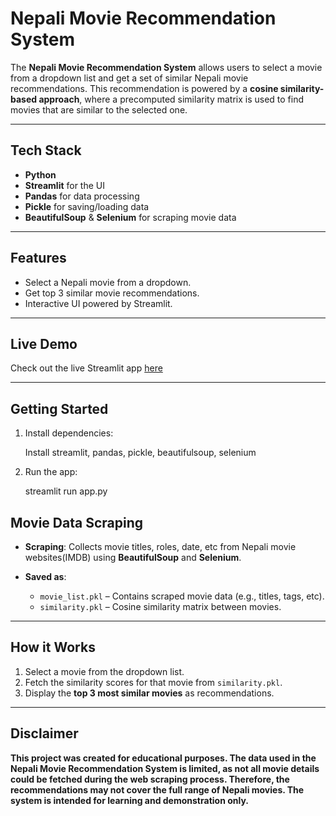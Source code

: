 # Nepali Movie Recommendation System

The **Nepali Movie Recommendation System** allows users to select a movie from a dropdown list and get a set of similar Nepali movie recommendations. This recommendation is powered by a **cosine similarity-based approach**, where a precomputed similarity matrix is used to find movies that are similar to the selected one.

---

## Tech Stack

- **Python**
- **Streamlit** for the UI
- **Pandas** for data processing
- **Pickle** for saving/loading data
- **BeautifulSoup** & **Selenium** for scraping movie data

---

## Features

- Select a Nepali movie from a dropdown.
- Get top 3 similar movie recommendations.
- Interactive UI powered by Streamlit.

---

## Live Demo
Check out the live Streamlit app [here](https://nepali-movie-recommender-ltqv2whbqqdssvhhpwvfmh.streamlit.app/)

---

## Getting Started

1. Install dependencies:

   Install streamlit, pandas, pickle, beautifulsoup, selenium

2. Run the app:

    streamlit run app.py

## Movie Data Scraping

- **Scraping**: Collects movie titles, roles, date, etc from Nepali movie websites(IMDB) using **BeautifulSoup** and **Selenium**.

- **Saved as**:
  - `movie_list.pkl` – Contains scraped movie data (e.g., titles, tags, etc).
  - `similarity.pkl` – Cosine similarity matrix between movies.

---

## How it Works

1. Select a movie from the dropdown list.
2. Fetch the similarity scores for that movie from `similarity.pkl`.
3. Display the **top 3 most similar movies** as recommendations.

---

## Disclaimer

**This project was created for educational purposes. The data used in the Nepali Movie Recommendation System is limited, as not all movie details could be fetched during the web scraping process. Therefore, the recommendations may not cover the full range of Nepali movies. The system is intended for learning and demonstration only.**
